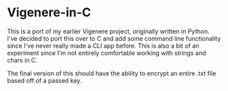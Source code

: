 # Vigenere-in-C
 
This is a port of my earlier Vigenere project, originally written in Python.  
I've decided to port this over to C and add some command line functionality since I've never really made a CLI app before.
This is also a bit of an experiment since I'm not entirely comfortable working with strings and chars in C.  

The final version of this should have the ability to encrypt an entire .txt file based off of a passed key.
